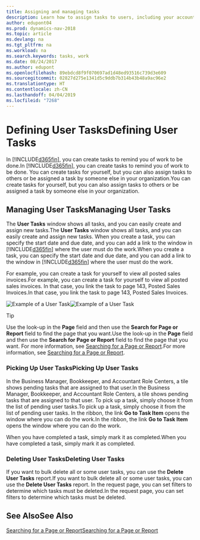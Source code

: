 ```yaml
---
title: Assigning and managing tasks
description: Learn how to assign tasks to users, including your accountant, in Dynamics NAV
author: edupont04
ms.prod: dynamics-nav-2018
ms.topic: article
ms.devlang: na
ms.tgt_pltfrm: na
ms.workload: na
ms.search.keywords: tasks, work
ms.date: 08/24/2017
ms.author: edupont
ms.openlocfilehash: 89ebdcd8f9f070697ad1d48ed93516c739d3e609
ms.sourcegitcommit: 02827d275e1341d5c9ddb7b314b43b48a9ac96e2
ms.translationtype: HT
ms.contentlocale: zh-CN
ms.lasthandoff: 04/04/2019
ms.locfileid: "7268"
---
```

# <a name="defining-user-tasks"></a><span data-ttu-id="870c0-103">Defining User Tasks</span><span class="sxs-lookup"><span data-stu-id="870c0-103">Defining User Tasks</span></span>
<span data-ttu-id="870c0-104">In [!INCLUDE[d365fin](includes/d365fin_md.md)], you can create tasks to remind you of work to be done.</span><span class="sxs-lookup"><span data-stu-id="870c0-104">In [!INCLUDE[d365fin](includes/d365fin_md.md)], you can create tasks to remind you of work to be done.</span></span> <span data-ttu-id="870c0-105">You can create tasks for yourself, but you can also assign tasks to others or be assigned a task by someone else in your organization.</span><span class="sxs-lookup"><span data-stu-id="870c0-105">You can create tasks for yourself, but you can also assign tasks to others or be assigned a task by someone else in your organization.</span></span>  

## <a name="managing-user-tasks"></a><span data-ttu-id="870c0-106">Managing User Tasks</span><span class="sxs-lookup"><span data-stu-id="870c0-106">Managing User Tasks</span></span>
<span data-ttu-id="870c0-107">The **User Tasks** window shows all tasks, and you can easily create and assign new tasks.</span><span class="sxs-lookup"><span data-stu-id="870c0-107">The **User Tasks** window shows all tasks, and you can easily create and assign new tasks.</span></span> <span data-ttu-id="870c0-108">When you create a task, you can specify the start date and due date, and you can add a link to the window in [!INCLUDE[d365fin](includes/d365fin_md.md)] where the user must do the work.</span><span class="sxs-lookup"><span data-stu-id="870c0-108">When you create a task, you can specify the start date and due date, and you can add a link to the window in [!INCLUDE[d365fin](includes/d365fin_md.md)] where the user must do the work.</span></span>  

<span data-ttu-id="870c0-109">For example, you can create a task for yourself to view all posted sales invoices.</span><span class="sxs-lookup"><span data-stu-id="870c0-109">For example, you can create a task for yourself to view all posted sales invoices.</span></span> <span data-ttu-id="870c0-110">In that case, you link the task to page 143, Posted Sales Invoices.</span><span class="sxs-lookup"><span data-stu-id="870c0-110">In that case, you link the task to page 143, Posted Sales Invoices.</span></span>  

<span data-ttu-id="870c0-111">![Example of a User Task](media/across-user-tasks/sample-user-task.png "Example of a user task")</span><span class="sxs-lookup"><span data-stu-id="870c0-111">![Example of a User Task](media/across-user-tasks/sample-user-task.png "Example of a user task")</span></span>

> [!TIP]  
>  <span data-ttu-id="870c0-112">Use the look-up in the **Page** field and then use the **Search for Page or Report** field to find the page that you want.</span><span class="sxs-lookup"><span data-stu-id="870c0-112">Use the look-up in the **Page** field and then use the **Search for Page or Report** field to find the page that you want.</span></span> <span data-ttu-id="870c0-113">For more information, see [Searching for a Page or Report](ui-search.md).</span><span class="sxs-lookup"><span data-stu-id="870c0-113">For more information, see [Searching for a Page or Report](ui-search.md).</span></span>  

### <a name="picking-up-user-tasks"></a><span data-ttu-id="870c0-114">Picking Up User Tasks</span><span class="sxs-lookup"><span data-stu-id="870c0-114">Picking Up User Tasks</span></span>
<span data-ttu-id="870c0-115">In the Business Manager, Bookkeeper, and Accountant Role Centers, a tile shows pending tasks that are assigned to that user.</span><span class="sxs-lookup"><span data-stu-id="870c0-115">In the Business Manager, Bookkeeper, and Accountant Role Centers, a tile shows pending tasks that are assigned to that user.</span></span> <span data-ttu-id="870c0-116">To pick up a task, simply choose it from the list of pending user tasks.</span><span class="sxs-lookup"><span data-stu-id="870c0-116">To pick up a task, simply choose it from the list of pending user tasks.</span></span> <span data-ttu-id="870c0-117">In the ribbon, the link **Go to Task Item** opens the window where you can do the work.</span><span class="sxs-lookup"><span data-stu-id="870c0-117">In the ribbon, the link **Go to Task Item** opens the window where you can do the work.</span></span>  

<span data-ttu-id="870c0-118">When you have completed a task, simply mark it as completed.</span><span class="sxs-lookup"><span data-stu-id="870c0-118">When you have completed a task, simply mark it as completed.</span></span>  

### <a name="deleting-user-tasks"></a><span data-ttu-id="870c0-119">Deleting User Tasks</span><span class="sxs-lookup"><span data-stu-id="870c0-119">Deleting User Tasks</span></span>
<span data-ttu-id="870c0-120">If you want to bulk delete all or some user tasks, you can use the **Delete User Tasks** report.</span><span class="sxs-lookup"><span data-stu-id="870c0-120">If you want to bulk delete all or some user tasks, you can use the **Delete User Tasks** report.</span></span> <span data-ttu-id="870c0-121">In the request page, you can set filters to determine which tasks must be deleted.</span><span class="sxs-lookup"><span data-stu-id="870c0-121">In the request page, you can set filters to determine which tasks must be deleted.</span></span>  

## <a name="see-also"></a><span data-ttu-id="870c0-122">See Also</span><span class="sxs-lookup"><span data-stu-id="870c0-122">See Also</span></span>
[<span data-ttu-id="870c0-123">Searching for a Page or Report</span><span class="sxs-lookup"><span data-stu-id="870c0-123">Searching for a Page or Report</span></span>](ui-search.md)  
